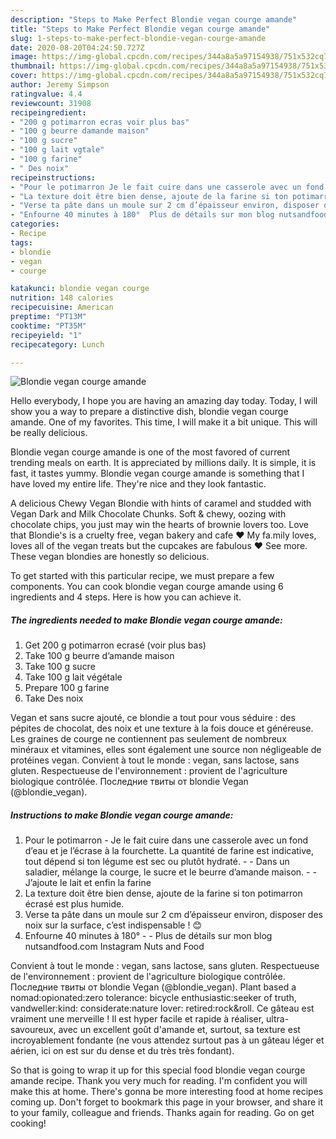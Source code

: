 ```yaml
---
description: "Steps to Make Perfect Blondie vegan courge amande"
title: "Steps to Make Perfect Blondie vegan courge amande"
slug: 1-steps-to-make-perfect-blondie-vegan-courge-amande
date: 2020-08-20T04:24:50.727Z
image: https://img-global.cpcdn.com/recipes/344a8a5a97154938/751x532cq70/blondie-vegan-courge-amande-photo-principale-de-la-recette.jpg
thumbnail: https://img-global.cpcdn.com/recipes/344a8a5a97154938/751x532cq70/blondie-vegan-courge-amande-photo-principale-de-la-recette.jpg
cover: https://img-global.cpcdn.com/recipes/344a8a5a97154938/751x532cq70/blondie-vegan-courge-amande-photo-principale-de-la-recette.jpg
author: Jeremy Simpson
ratingvalue: 4.4
reviewcount: 31908
recipeingredient:
- "200 g potimarron ecras voir plus bas"
- "100 g beurre damande maison"
- "100 g sucre"
- "100 g lait vgtale"
- "100 g farine"
- " Des noix"
recipeinstructions:
- "Pour le potimarron Je le fait cuire dans une casserole avec un fond d’eau et je l’écrase à la fourchette. La quantité de farine est indicative, tout dépend si ton légume est sec ou plutôt hydraté.   Dans un saladier, mélange la courge, le sucre et le beurre d’amande maison.  J’ajoute le lait et enfin la farine"
- "La texture doit être bien dense, ajoute de la farine si ton potimarron écrasé est plus humide."
- "Verse ta pâte dans un moule sur 2 cm d’épaisseur environ, disposer des noix sur la surface, c’est indispensable ! 😊"
- "Enfourne 40 minutes à 180°  Plus de détails sur mon blog nutsandfood.com Instagram Nuts and Food"
categories:
- Recipe
tags:
- blondie
- vegan
- courge

katakunci: blondie vegan courge 
nutrition: 148 calories
recipecuisine: American
preptime: "PT13M"
cooktime: "PT35M"
recipeyield: "1"
recipecategory: Lunch

---
```



![Blondie vegan courge amande](https://img-global.cpcdn.com/recipes/344a8a5a97154938/751x532cq70/blondie-vegan-courge-amande-photo-principale-de-la-recette.jpg)

Hello everybody, I hope you are having an amazing day today. Today, I will show you a way to prepare a distinctive dish, blondie vegan courge amande. One of my favorites. This time, I will make it a bit unique. This will be really delicious.

Blondie vegan courge amande is one of the most favored of current trending meals on earth. It is appreciated by millions daily. It is simple, it is fast, it tastes yummy. Blondie vegan courge amande is something that I have loved my entire life. They're nice and they look fantastic.

A delicious Chewy Vegan Blondie with hints of caramel and studded with Vegan Dark and Milk Chocolate Chunks. Soft &amp; chewy, oozing with chocolate chips, you just may win the hearts of brownie lovers too. Love that Blondie&#39;s is a cruelty free, vegan bakery and cafe ❤ My fa.mily loves, loves all of the vegan treats but the cupcakes are fabulous ❤ See more. These vegan blondies are honestly so delicious.


To get started with this particular recipe, we must prepare a few components. You can cook blondie vegan courge amande using 6 ingredients and 4 steps. Here is how you can achieve it.

<!--inarticleads1-->

##### The ingredients needed to make Blondie vegan courge amande:

1. Get 200 g potimarron ecrasé (voir plus bas)
1. Take 100 g beurre d’amande maison
1. Take 100 g sucre
1. Take 100 g lait végétale
1. Prepare 100 g farine
1. Take  Des noix


Vegan et sans sucre ajouté, ce blondie a tout pour vous séduire : des pépites de chocolat, des noix et une texture à la fois douce et généreuse. Les graines de courge ne contiennent pas seulement de nombreux minéraux et vitamines, elles sont également une source non négligeable de protéines vegan. Convient à tout le monde : vegan, sans lactose, sans gluten. Respectueuse de l&#39;environnement : provient de l&#39;agriculture biologique contrôlée. Последние твиты от blondie Vegan (@blondie_vegan). 

<!--inarticleads2-->

##### Instructions to make Blondie vegan courge amande:

1. Pour le potimarron - Je le fait cuire dans une casserole avec un fond d’eau et je l’écrase à la fourchette. La quantité de farine est indicative, tout dépend si ton légume est sec ou plutôt hydraté.  -  - Dans un saladier, mélange la courge, le sucre et le beurre d’amande maison. -  - J’ajoute le lait et enfin la farine
1. La texture doit être bien dense, ajoute de la farine si ton potimarron écrasé est plus humide.
1. Verse ta pâte dans un moule sur 2 cm d’épaisseur environ, disposer des noix sur la surface, c’est indispensable ! 😊
1. Enfourne 40 minutes à 180° -  - Plus de détails sur mon blog nutsandfood.com Instagram Nuts and Food


Convient à tout le monde : vegan, sans lactose, sans gluten. Respectueuse de l&#39;environnement : provient de l&#39;agriculture biologique contrôlée. Последние твиты от blondie Vegan (@blondie_vegan). Plant based a nomad:opionated:zero tolerance: bicycle enthusiastic:seeker of truth, vandweller:kind: considerate:nature lover: retired:rock&amp;roll. Ce gâteau est vraiment une merveille ! Il est hyper facile et rapide à réaliser, ultra-savoureux, avec un excellent goût d&#39;amande et, surtout, sa texture est incroyablement fondante (ne vous attendez surtout pas à un gâteau léger et aérien, ici on est sur du dense et du très très fondant). 

So that is going to wrap it up for this special food blondie vegan courge amande recipe. Thank you very much for reading. I'm confident you will make this at home. There's gonna be more interesting food at home recipes coming up. Don't forget to bookmark this page in your browser, and share it to your family, colleague and friends. Thanks again for reading. Go on get cooking!
